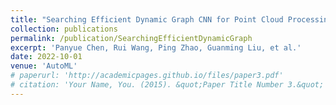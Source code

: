 ```yaml
---
title: "Searching Efficient Dynamic Graph CNN for Point Cloud Processing"
collection: publications
permalink: /publication/SearchingEfficientDynamicGraph
excerpt: 'Panyue Chen, Rui Wang, Ping Zhao, Guanming Liu, et al.'
date: 2022-10-01
venue: 'AutoML'
# paperurl: 'http://academicpages.github.io/files/paper3.pdf'
# citation: 'Your Name, You. (2015). &quot;Paper Title Number 3.&quot; <i>Journal 1</i>. 1(3).'
---
```

<!-- This paper is about the number 3. The number 4 is left for future work. -->

<!-- [Download paper here](http://academicpages.github.io/files/paper3.pdf) -->

<!-- Recommended citation: Your Name, You. (2015). "Paper Title Number 3." <i>Journal 1</i>. 1(3). -->
